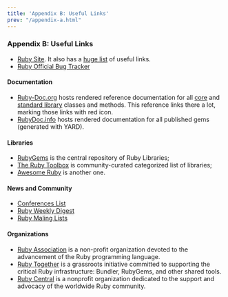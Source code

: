 ```yaml
---
title: 'Appendix B: Useful Links'
prev: "/appendix-a.html"
---
```


### Appendix B: Useful Links

* <a href='https://www.ruby-lang.org/' class='remote'
  target='_blank'>Ruby Site</a>. It also has a <a
  href='https://www.ruby-lang.org/en/documentation/' class='remote'
  target='_blank'>huge list</a> of useful links.
* <a href='https://bugs.ruby-lang.org/' class='remote'
  target='_blank'>Ruby Official Bug Tracker</a>

#### Documentation

* <a href='http://ruby-doc.org/' class='ruby-doc remote'
  target='_blank'>Ruby-Doc.org</a> hosts rendered reference
  documentation for all <a href='http://www.ruby-doc.org/core'
  class='remote' target='_blank'>core</a> and <a
  href='http://www.ruby-doc.org/stdlib' class='remote'
  target='_blank'>standard library</a> classes and methods. This
  reference links there a lot, marking those links with red icon.
* <a href='http://www.rubydoc.info/' class='remote'
  target='_blank'>RubyDoc.info</a> hosts rendered documentation for all
  published gems (generated with YARD).

#### Libraries

* <a href='https://rubygems.org/' class='remote'
  target='_blank'>RubyGems</a> is the central repository of Ruby
  Libraries;
* <a href='https://www.ruby-toolbox.com/' class='remote'
  target='_blank'>The Ruby Toolbox</a> is community-curated categorized
  list of libraries;
* <a href='http://awesome-ruby.com/' class='remote'
  target='_blank'>Awesome Ruby</a> is another one.

#### News and Community

* <a href='http://rubyconferences.org/' class='remote'
  target='_blank'>Conferences List</a>
* <a href='https://rubyweekly.com/' class='remote' target='_blank'>Ruby
  Weekly Digest</a>
* <a href='https://www.ruby-lang.org/en/community/mailing-lists/'
  class='remote' target='_blank'>Ruby Maling Lists</a>

#### Organizations

* <a href='http://www.ruby.or.jp/en/' class='remote'
  target='_blank'>Ruby Association</a> is a non-profit organization
  devoted to the advancement of the Ruby programming language.
* <a href='https://rubytogether.org/' class='remote'
  target='_blank'>Ruby Together</a> is a grassroots initiative committed
  to supporting the critical Ruby infrastructure: Bundler, RubyGems, and
  other shared tools.
* <a href='http://rubycentral.org/' class='remote' target='_blank'>Ruby
  Central</a> is a nonprofit organization dedicated to the support and
  advocacy of the worldwide Ruby community.

